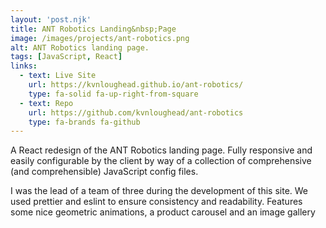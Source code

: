 ```yaml
---
layout: 'post.njk'
title: ANT Robotics Landing&nbsp;Page
image: /images/projects/ant-robotics.png
alt: ANT Robotics landing page.
tags: [JavaScript, React]
links:
  - text: Live Site
    url: https://kvnloughead.github.io/ant-robotics/
    type: fa-solid fa-up-right-from-square
  - text: Repo
    url: https://github.com/kvnloughead/ant-robotics
    type: fa-brands fa-github
---
```


A React redesign of the ANT Robotics landing page. Fully responsive and easily configurable by the client by way of a collection of comprehensive (and comprehensible) JavaScript config files.

I was the lead of a team of three during the development of this site. We used prettier and eslint to ensure consistency and readability. Features some nice geometric animations, a product carousel and an image gallery
